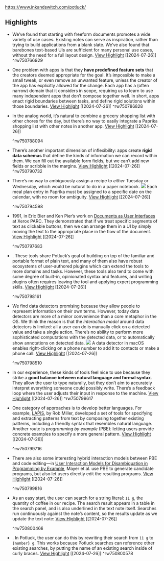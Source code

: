 https://www.inkandswitch.com/potluck/

## Highlights
- We’ve found that starting with freeform documents promotes a wide variety of use cases. Existing notes can serve as inspiration, rather than trying to build applications from a blank slate. We’ve also found that barebones text-based UIs are sufficient for many personal use cases, without the need for a full layout design. [View Highlight](https://read.readwise.io/read/01j3r6jcce6e0e8afsdn9my82e) [[2024-07-26]]
   ^rw750766929

- One problem with apps is that they **have predefined feature sets** that the creators deemed appropriate for the goal. It’s impossible to make a small tweak, or even remove an unwanted feature, unless the creator of the app has explicitly allowed for the change. Each app has a (often narrow) domain that it considers in scope, requiring us to learn to use many independent apps that don’t compose together well. In short, apps enact rigid boundaries between tasks, and define rigid solutions within those boundaries. [View Highlight](https://read.readwise.io/read/01j3r6yyag1hm6y3kpxntwpd59) [[2024-07-26]]
   ^rw750786828

- In the analog world, it’s natural to combine a grocery shopping list with other chores for the day, but there’s no way to easily integrate a Paprika shopping list with other notes in another app. [View Highlight](https://read.readwise.io/read/01j3r6zjmgc119q3yavcfxjqf9) [[2024-07-26]]
  
  ^rw750788094

- There’s another important dimension of inflexibility: apps create **rigid data schemas** that define the kinds of information we can record within them. We can fill out the available form fields, but we can’t add new fields or scribble in the margins. [View Highlight](https://read.readwise.io/read/01j3r71m1bwss7skcg7dhd22q8) [[2024-07-26]]
   ^rw750790732

- There’s no way to ambiguously assign a recipe to *either* Tuesday or Wednesday, which would be natural to do in a paper notebook.
  ![](https://www.inkandswitch.com/potluck/static/paprika-add-meal.png)
  Each meal plan entry in Paprika must be assigned to a specific date on the calendar, with no room for ambiguity. [View Highlight](https://read.readwise.io/read/01j3r751c04fx5zwt24qre4pte) [[2024-07-26]]
  
  ^rw750794598

- 1991, in Eric Bier and Ken Pier’s work on [Documents as User Interfaces](https://dl.acm.org/doi/abs/10.1145/108844.108994) at Xerox PARC. They demonstrated that if we treat specific segments of text as clickable buttons, then we can arrange them in a UI by simply moving the text to the appropriate place in the flow of the document. [View Highlight](https://read.readwise.io/read/01j3r7gj2xy925e8wb1b2s0j25) [[2024-07-26]]
  
  ^rw750797683

- . These tools share Potluck’s goal of building on top of the familiar and portable format of plain text, and many of them also have robust ecosystems of user-authored plugins which can extend the tools to more domains and tasks. However, these tools also tend to come with some degree of built-in, opinionated syntax and features, and writing plugins often requires leaving the tool and applying expert programming skills. [View Highlight](https://read.readwise.io/read/01j3r7ngtm3az7tzsdkxkt4zq3) [[2024-07-26]]
  
  ^rw750798161

- We find data detectors promising because they allow people to represent information on their own terms. However, today data detectors are more of a minor convenience than a core metaphor in the OS. We think the reason is that the *interaction model* around data detectors is limited: all a user can do is manually click on a detected value and take a single action. There’s no ability to perform more sophisticated computations with the detected data, or to automatically show annotations on detected data.
  ![](https://www.inkandswitch.com/potluck/static/data-detector.png)
  A data detector in macOS enables right-clicking on a phone number to add it to contacts or make a phone call. [View Highlight](https://read.readwise.io/read/01j3r7thxc43k1enwpnbvtqbbm) [[2024-07-26]]
  
  ^rw750798510

- In our experience, these kinds of tools feel nice to use because they strike a **good balance between natural language and formal syntax**. They allow the user to type naturally, but they don’t aim to accurately interpret everything someone could possibly write. There’s a feedback loop where the user adjusts their input in response to the machine. [View Highlight](https://read.readwise.io/read/01j3r884djqzgmqndxa86e5vyf) [[2024-07-26]]
   ^rw750799617

- One category of approaches is to develop better languages. For example, [LAPIS](http://groups.csail.mit.edu/graphics/lapis/doc/papers.html), by Rob Miller, developed a set of tools for specifying and extracting patterns from text by composing together existing patterns, including a friendly syntax that resembles natural language. Another route is *programming by example* (PBE)*:* letting users provide concrete examples to specify a more general pattern. [View Highlight](https://read.readwise.io/read/01j3r8b767wvkq6a8yt4maakjb) [[2024-07-26]]
  
  ^rw750799716

- There are also some interesting hybrid interaction models between PBE and code editing—in [User Interaction Models for Disambiguation in Programming by Example](https://www.microsoft.com/en-us/research/publication/user-interaction-models-for-disambiguation-in-programming-by-example/), Mayer et al. use PBE to generate candidate programs, but also let users directly edit the resulting programs. [View Highlight](https://read.readwise.io/read/01j3r8d9t04ez9s7q5ptnyy6rg) [[2024-07-26]]
  
  ^rw750799816

- As an easy start, the user can search for a string literal: `11 g`, the quantity of coffee in our recipe. The search result appears in a table in the search panel, and is also underlined in the text note itself. Searches run continuously against the note’s content, so the results update as we update the text note: [View Highlight](https://read.readwise.io/read/01j3r8vnh7qmxhgy1sh9wxwyfr) [[2024-07-26]]
  
  ^rw750800468

- . In Potluck, the user can do this by rewriting their search from `11 g` to `{number} g`. This works because Potluck searches can reference other existing searches, by putting the name of an existing search inside of curly braces. [View Highlight](https://read.readwise.io/read/01j3r8y6d9hb7g5h5phawvbhgk) [[2024-07-26]]
   ^rw750800578

